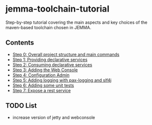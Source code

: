 # jemma-toolchain-tutorial

Step-by-step tutorial covering the main aspects and key choices of the maven-based toolchain chosen in JEMMA.

## Contents

- [Step 0: Overall project structure and main commands](../../wiki/Step-00)
- [Step 1: Providing declarative services](../../wiki/Step-01)
- [Step 2: Consuming declarative services](../../wiki/Step-02)
- [Step 3: Adding the Web Console](../../wiki/Step-03)
- [Step 4: Configuration Admin](../../wiki/Step-04)
- [Step 5: Adding logging with pax-logging and slf4j](../../wiki/Step-05)
- [Step 6: Adding some unit tests](../../wiki/Step-06)
- [Step 7: Expose a rest service](../../wiki/Step-07)


## TODO List

- increase version of jetty and webconsole




